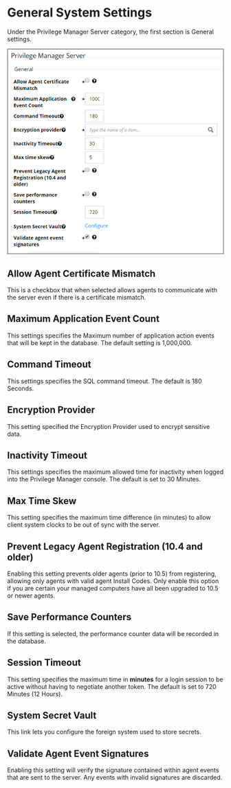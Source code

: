 [title]: # (General System Settings)
[tags]: # (general configuration)
[priority]: # (3)
# General System Settings

Under the Privilege Manager Server category, the first section is General settings.

![Privilege Manager General](images/pm/system.png)

## Allow Agent Certificate Mismatch

This is a checkbox that when selected allows agents to communicate with the server even if there is a certificate mismatch.

## Maximum Application Event Count

This settings specifies the Maximum number of application action events that will be kept in the database. The default setting is 1,000,000.

## Command Timeout

This settings specifies the SQL command timeout. The default is 180 Seconds.

## Encryption Provider

This setting specified the Encryption Provider used to encrypt sensitive data.

## Inactivity Timeout

This settings specifies the maximum allowed time for inactivity when logged into the Privilege Manager console. The default is set to 30 Minutes.

## Max Time Skew

This setting specifies the maximum time difference (in minutes) to allow client system clocks to be out of sync with the server.

## Prevent Legacy Agent Registration (10.4 and older)

Enabling this setting prevents older agents (prior to 10.5) from registering, allowing only agents with valid agent Install Codes. Only enable this option if you are certain your managed computers have all been upgraded to 10.5 or newer agents.

## Save Performance Counters

If this setting is selected, the performance counter data will be recorded in the database.

## Session Timeout

This setting specifies the maximum time in __minutes__ for a login session to be active without having to negotiate another token. The default is set to 720 Minutes (12 Hours).

## System Secret Vault

This link lets you configure the foreign system used to store secrets.

## Validate Agent Event Signatures

Enabling this setting will verify the signature contained within agent events that are sent to the server. Any events with invalid signatures are discarded.

